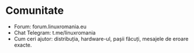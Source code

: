 # Comunitate
- Forum: forum.linuxromania.eu
- Chat Telegram: t.me/linuxromania
- Cum ceri ajutor: distribuția, hardware-ul, pașii făcuți, mesajele de eroare exacte.

